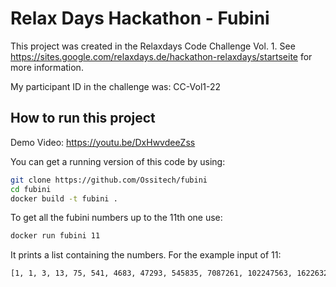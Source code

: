 # Relax Days Hackathon - Fubini

This project was created in the Relaxdays Code Challenge Vol. 1. See https://sites.google.com/relaxdays.de/hackathon-relaxdays/startseite for more information.

My participant ID in the challenge was: CC-Vol1-22

## How to run this project

Demo Video: https://youtu.be/DxHwvdeeZss

You can get a running version of this code by using:

```bash
git clone https://github.com/Ossitech/fubini
cd fubini
docker build -t fubini .
```
To get all the fubini numbers up to the 11th one use: 

```bash
docker run fubini 11

```
It prints a list containing the numbers. For the example input of 11:
```bash
[1, 1, 3, 13, 75, 541, 4683, 47293, 545835, 7087261, 102247563, 1622632573]
```
